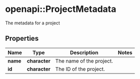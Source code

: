 # openapi::ProjectMetadata

The metadata for a project

## Properties
Name | Type | Description | Notes
------------ | ------------- | ------------- | -------------
**name** | **character** | The name of the project. | 
**id** | **character** | The ID of the project. | 



